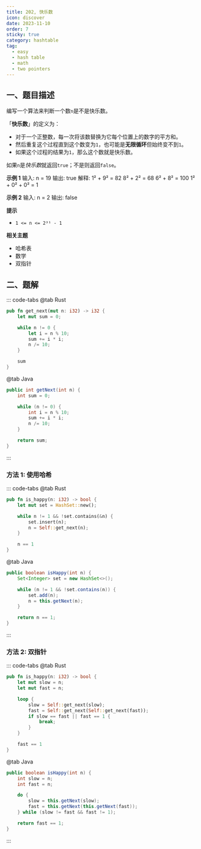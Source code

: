 ```yaml
---
title: 202, 快乐数
icon: discover
date: 2023-11-10
order: 7
sticky: true
category: hashtable
tag: 
  - easy
  - hash table
  - math
  - two pointers
---
```


## 一、题目描述
编写一个算法来判断一个数`n`是不是快乐数。

「**快乐数**」的定义为：
- 对于一个正整数，每一次将该数替换为它每个位置上的数字的平方和。
- 然后重复这个过程直到这个数变为`1`，也可能是**无限循环**但始终变不到`1`。
- 如果这个过程的结果为`1`，那么这个数就是快乐数。

如果`n`是*快乐数*就返回`true`；不是则返回`false`。

**示例 1**
输入: n = 19
输出: true
解释:
1² + 9² = 82
8² + 2² = 68
6² + 8² = 100
1² + 0² + 0² = 1

**示例 2**
输入: n = 2
输出: false

**提示**
- `1 <= n <= 2³¹ - 1`

**相关主题**
- 哈希表
- 数学
- 双指针

## 二、题解
::: code-tabs
@tab Rust
```rust
pub fn get_next(mut n: i32) -> i32 {
    let mut sum = 0;

    while n != 0 {
        let i = n % 10;
        sum += i * i;
        n /= 10;
    }

    sum
}
```

@tab Java
```java
public int getNext(int n) {
    int sum = 0;

    while (n != 0) {
        int i = n % 10;
        sum += i * i;
        n /= 10;
    }

    return sum;
}
```
:::

### 方法 1: 使用哈希
::: code-tabs
@tab Rust
```rust
pub fn is_happy(n: i32) -> bool {
    let mut set = HashSet::new();

    while n != 1 && !set.contains(&n) {
        set.insert(n);
        n = Self::get_next(n);
    }

    n == 1
}
```

@tab Java
```java
public boolean isHappy(int n) {
    Set<Integer> set = new HashSet<>();

    while (n != 1 && !set.contains(n)) {
        set.add(n);
        n = this.getNext(n);
    }

    return n == 1;
}
```
:::

### 方法 2: 双指针
::: code-tabs
@tab Rust
```rust
pub fn is_happy(n: i32) -> bool {
    let mut slow = n;
    let mut fast = n;

    loop {
        slow = Self::get_next(slow);
        fast = Self::get_next(Self::get_next(fast));
        if slow == fast || fast == 1 {
            break;
        }
    }

    fast == 1
}
```

@tab Java
```java
public boolean isHappy(int n) {
    int slow = n;
    int fast = n;

    do {
        slow = this.getNext(slow);
        fast = this.getNext(this.getNext(fast));
    } while (slow != fast && fast != 1);

    return fast == 1;
}
```
:::